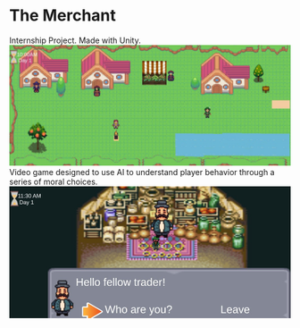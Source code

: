 # The Merchant
Internship Project. Made with Unity.
![Village Map](https://github.com/Kuriboss/TheMerchant/blob/main/merchant%20game.jpg)
Video game designed to use AI to understand player behavior through a series of moral choices.
![Tent Map](https://github.com/Kuriboss/TheMerchant/blob/main/merch.jpg)
